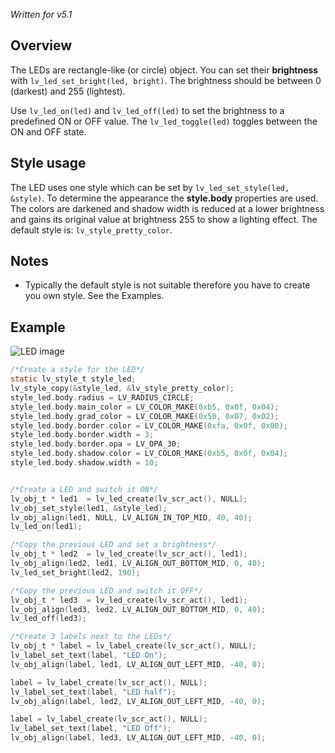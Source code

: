 _Written for v5.1_

## Overview

The LEDs are rectangle-like (or circle) object. You can set their **brightness** with `lv_led_set_bright(led, bright)`. The brightness should be between 0 (darkest) and 255 (lightest).

Use `lv_led_on(led)` and `lv_led_off(led)` to set the brightness to a predefined  ON or OFF value.  The `lv_led_toggle(led)` toggles between the ON and OFF state.

## Style usage

The LED uses one style which can be set by `lv_led_set_style(led, &style)`. To determine the appearance the **style.body** properties are used. The colors are darkened and shadow width is reduced at a lower brightness and gains its original value at brightness 255 to show a lighting effect.  The default style is: `lv_style_pretty_color`.

## Notes

- Typically the default style is not suitable therefore you have to create you own style. See the Examples.

## Example
![LED image](http://doc.littlevgl.com/img/led-lv_led.png)
```c
/*Create a style for the LED*/
static lv_style_t style_led;
lv_style_copy(&style_led, &lv_style_pretty_color);
style_led.body.radius = LV_RADIUS_CIRCLE;
style_led.body.main_color = LV_COLOR_MAKE(0xb5, 0x0f, 0x04);
style_led.body.grad_color = LV_COLOR_MAKE(0x50, 0x07, 0x02);
style_led.body.border.color = LV_COLOR_MAKE(0xfa, 0x0f, 0x00);
style_led.body.border.width = 3;
style_led.body.border.opa = LV_OPA_30;
style_led.body.shadow.color = LV_COLOR_MAKE(0xb5, 0x0f, 0x04);
style_led.body.shadow.width = 10;


/*Create a LED and switch it ON*/
lv_obj_t * led1  = lv_led_create(lv_scr_act(), NULL);
lv_obj_set_style(led1, &style_led);
lv_obj_align(led1, NULL, LV_ALIGN_IN_TOP_MID, 40, 40);
lv_led_on(led1);

/*Copy the previous LED and set a brightness*/
lv_obj_t * led2  = lv_led_create(lv_scr_act(), led1);
lv_obj_align(led2, led1, LV_ALIGN_OUT_BOTTOM_MID, 0, 40);
lv_led_set_bright(led2, 190);

/*Copy the previous LED and switch it OFF*/
lv_obj_t * led3  = lv_led_create(lv_scr_act(), led1);
lv_obj_align(led3, led2, LV_ALIGN_OUT_BOTTOM_MID, 0, 40);
lv_led_off(led3);

/*Create 3 labels next to the LEDs*/
lv_obj_t * label = lv_label_create(lv_scr_act(), NULL);
lv_label_set_text(label, "LED On");
lv_obj_align(label, led1, LV_ALIGN_OUT_LEFT_MID, -40, 0);

label = lv_label_create(lv_scr_act(), NULL);
lv_label_set_text(label, "LED half");
lv_obj_align(label, led2, LV_ALIGN_OUT_LEFT_MID, -40, 0);

label = lv_label_create(lv_scr_act(), NULL);
lv_label_set_text(label, "LED Off");
lv_obj_align(label, led3, LV_ALIGN_OUT_LEFT_MID, -40, 0);
```
